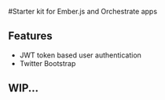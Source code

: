 #Starter kit for Ember.js and Orchestrate apps

## Features
- JWT token based user authentication
- Twitter Bootstrap

## WIP...
